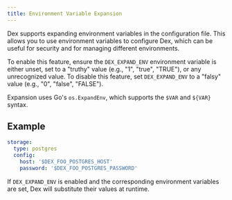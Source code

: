 ```yaml
---
title: Environment Variable Expansion
---
```


Dex supports expanding environment variables in the configuration file. This allows you to use environment variables to configure Dex, which can be useful for security and for managing different environments.

To enable this feature, ensure the `DEX_EXPAND_ENV` environment variable is either unset, set to a "truthy" value (e.g., "1", "true", "TRUE"), or any unrecognized value. To disable this feature, set `DEX_EXPAND_ENV` to a "falsy" value (e.g., "0", "false", "FALSE").

Expansion uses Go's `os.ExpandEnv`, which supports the `$VAR` and `${VAR}` syntax.

## Example

```yaml
storage:
  type: postgres
  config:
    host: '$DEX_FOO_POSTGRES_HOST'
    password: '$DEX_FOO_POSTGRES_PASSWORD'
```

If `DEX_EXPAND_ENV` is enabled and the corresponding environment variables are set, Dex will substitute their values at runtime.
